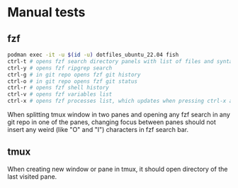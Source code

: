 # Manual tests

## fzf

```bash
podman exec -it -u $(id -u) dotfiles_ubuntu_22.04 fish
ctrl-t # opens fzf search directory panels with list of files and syntax highlighted file contnent
ctrl-y # opens fzf ripgrep search
ctrl-g # in git repo opens fzf git history
ctrl-o # in git repo opens fzf git status
ctrl-r # opens fzf shell history
ctrl-v # opens fzf variables list
ctrl-x # opens fzf processes list, which updates when pressing ctrl-x again
```

When splitting tmux window in two panes and opening any fzf search in any git repo in one of the panes, changing focus between panes should not insert any weird (like "O" and "I") characters in fzf search bar.

## tmux

When creating new window or pane in tmux, it should open directory of the last visited pane.
